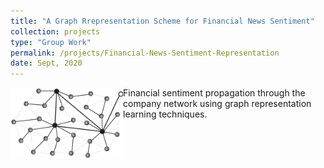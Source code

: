 ```yaml
---
title: "A Graph Rrepresentation Scheme for Financial News Sentiment"
collection: projects
type: "Group Work"
permalink: /projects/Financial-News-Sentiment-Representation
date: Sept, 2020
---
```


<img src="/images/Pic_2.png" align="left" width="180" height="114">

Financial sentiment propagation through the company network using graph representation learning techniques.
